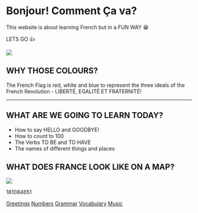  <h1>Bonjour! Comment Ça va?</h1>
 <p>This website is about learning French but in a FUN WAY 😁</p>
 <p> LETS GO 👍</p>
 
 <img src="https://upload.wikimedia.org/wikipedia/en/thumb/c/c3/Flag_of_France.svg/640px-Flag_of_France.svg.png"> 

 <h2> WHY THOSE COLOURS?</h2>
  <p>
The French Flag is red, white and blue to represent the three ideals of the French Revolution - LIBERTÉ, EGALITÉ ET FRATERNITÉ!
 </p>
 <hr> 
 <h2>WHAT ARE WE GOING TO LEARN TODAY?</h2>
 <ul>
     <li>How to say HELLO and GOODBYE!</li> 
     <li>How to count to 100</li> 
     <li>The Verbs TO BE and TO HAVE</li> 
     <li>The names of different things and places</li> 
 </ul> 
 
<h2> WHAT DOES FRANCE LOOK LIKE ON A MAP? </h2>

<img src="https://i.pinimg.com/originals/fb/da/e9/fbdae9b69972a14d910ff008e60e23cd.gif"> 



<p> 181084651 </P 
<hr>

<a href="page2.html">Greetings</a>
<a href="page3.html">Numbers</a>
<a href="page4.html">Grammar</a>
<a href="page5.html">Vocabulary</a>
<a href="page6.html">Music</a>



